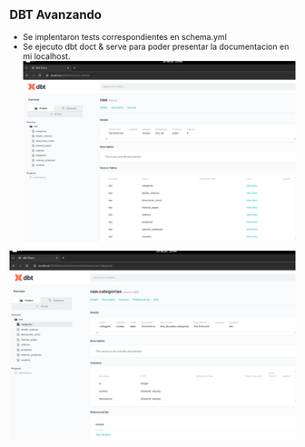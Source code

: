 ## DBT Avanzando
- Se implentaron tests correspondientes en schema.yml
- Se ejecuto dbt doct & serve para poder presentar la documentacion en mi localhost.
![alt text](project/images/local.png)

![alt text](project/images/local1.png)